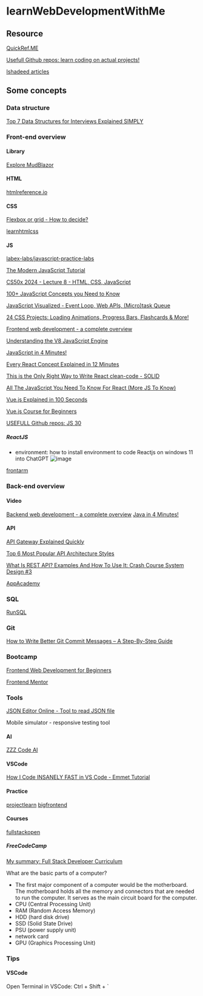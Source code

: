# learnWebDevelopmentWithMe
## Resource
[QuickRef.ME](https://quickref.me/)

[Usefull Github repos: learn coding on actual projects!](https://www.youtube.com/shorts/0fffolCPa8A)

[Ishadeed articles](https://ishadeed.com/articles/)

## Some concepts
### Data structure
[Top 7 Data Structures for Interviews Explained SIMPLY](https://www.youtube.com/watch?v=cQWr9DFE1ww)

### Front-end overview

#### Library

[Explore  MudBlazor](https://mudblazor.com/docs/overview)

#### HTML
[htmlreference.io](https://htmlreference.io/)

#### CSS
[Flexbox or grid - How to decide?](https://www.youtube.com/watch?v=3elGSZSWTbM)

[learnhtmlcss](https://learnhtmlcss.online/app.html)

#### JS

[labex-labs/javascript-practice-labs](https://github.com/labex-labs/javascript-practice-labs)

[The Modern JavaScript Tutorial](https://javascript.info/)

[CS50x 2024 - Lecture 8 - HTML, CSS, JavaScript](https://www.youtube.com/watch?v=ciz2UaifaNM)

[100+ JavaScript Concepts you Need to Know](https://www.youtube.com/watch?v=lkIFF4maKMU&t=198s)

[JavaScript Visualized - Event Loop, Web APIs, (Micro)task Queue](https://www.youtube.com/watch?v=eiC58R16hb8)

[24 CSS Projects: Loading Animations, Progress Bars, Flashcards & More!](https://www.youtube.com/watch?v=TzuWIHGFKCQ)

[Frontend web development - a complete overview](https://www.youtube.com/watch?v=WG5ikvJ2TKA)

[Understanding the V8 JavaScript Engine](https://www.youtube.com/watch?v=xckH5s3UuX4)

[JavaScript in 4 Minutes!](https://www.youtube.com/watch?v=_UHFEwKgudU)

[Every React Concept Explained in 12 Minutes](https://www.youtube.com/watch?v=wIyHSOugGGw)

[This is the Only Right Way to Write React clean-code - SOLID](https://www.youtube.com/watch?v=MSq_DCRxOxw)

[All The JavaScript You Need To Know For React (More JS To Know)](https://www.youtube.com/watch?v=ACaT1Gfhe6I)

[Vue.js Explained in 100 Seconds](https://www.youtube.com/watch?v=nhBVL41-_Cw)

[Vue.js Course for Beginners](https://www.youtube.com/watch?v=FXpIoQ_rT_c&t=253s)

[USEFULL Github repos: JS 30](https://www.youtube.com/shorts/8Jn3Z8JQ_Mg)

##### ReactJS
- environment: how to install environment to code Reactjs on windows 11 into ChatGPT
  ![image](https://github.com/user-attachments/assets/f2434a94-50cd-4880-ba47-fc496cbef4f3)

[frontarm](https://frontarm.com/courses/react-fundamentals/)

### Back-end overview
#### Video
[Backend web development - a complete overview](https://www.youtube.com/watch?v=XBu54nfzxAQ)
[Java in 4 Minutes!](https://www.youtube.com/watch?v=Q3CQ72tBdME)

#### API
[API Gateway Explained Quickly](https://www.youtube.com/watch?v=WjCRRDKAduA&t=12s)

[Top 6 Most Popular API Architecture Styles](https://www.youtube.com/watch?v=4vLxWqE94l4)

[What Is REST API? Examples And How To Use It: Crash Course System Design #3](https://www.youtube.com/watch?v=-mN3VyJuCjM)

[AppAcademy](https://www.appacademy.io/course/app-academy-open)

### SQL

[RunSQL](https://runsql.com/)

### Git

[How to Write Better Git Commit Messages – A Step-By-Step Guide](https://www.freecodecamp.org/news/how-to-write-better-git-commit-messages/)

### Bootcamp

[Frontend Web Development for Beginners](https://www.fullstackfoundations.com/courses/frontend-web-development-for-beginners)

[Frontend Mentor](https://www.frontendmentor.io/learning-paths)

### Tools

[JSON Editor Online - Tool to read JSON file](https://jsoneditoronline.org/)

Mobile simulator - responsive testing tool

#### AI

[ZZZ Code AI](https://zzzcode.ai/)

#### VSCode

[How I Code INSANELY FAST in VS Code - Emmet Tutorial](https://www.youtube.com/watch?v=F_0rS5DDi3M)

#### Practice
[projectlearn](https://projectlearn.io/)
[bigfrontend](https://bigfrontend.dev/problem)

#### Courses
[fullstackopen](https://fullstackopen.com/en/)

##### FreeCodeCamp

[My summary: Full Stack Developer Curriculum](https://www.notion.so/huynhmanhhung441/Certified-Full-Stack-Developer-Curriculum-2145063f491180e99711e462b3524e90?source=copy_link)

What are the basic parts of a computer?
- The first major component of a computer would be the motherboard. The motherboard holds all the memory and connectors that are needed to run the computer. It serves as the main circuit board for the computer.
- CPU (Central Processing Unit)
- RAM (Random Access Memory)
- HDD (hard disk drive)
- SSD (Solid State Drive)
- PSU (power supply unit)
- network card
- GPU (Graphics Processing Unit)

### Tips
#### VSCode

Open Terminal in VSCode: Ctrl + Shift + `


